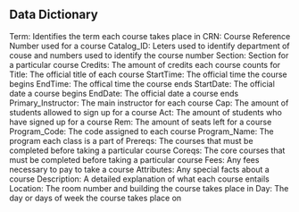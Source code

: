 ## Data Dictionary

Term: Identifies the term each course takes place in
CRN: Course Reference Number used for a course
Catalog_ID: Leters used to identify department of couse and numbers used to identify the course number
Section: Section for a particular course
Credits: The amount of credits each course counts for
Title: The official title of each course
StartTime: The official time the course begins
EndTime: The offical time the course ends
StartDate: The official date a course begins
EndDate: The official date a course ends
Primary_Instructor: The main instructor for each course
Cap: The amount of students allowed to sign up for a course
Act: The amount of students who have signed up for a course
Rem: The amount of seats left for a course
Program_Code: The code assigned to each course
Program_Name: The program each class is a part of
Prereqs: The courses that must be completed before taking a particular course
Coreqs: The core courses that must be completed before taking a particular course
Fees: Any fees necessary to pay to take a course
Attributes: Any special facts about a course
Description: A detailed explanation of what each course entails
Location: The room number and building the course takes place in
Day: The day or days of week the course takes place on
